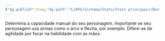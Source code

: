 ```yaml
---
{"dg-publish":true,"dg-path":"LiRPG/Sistema/Stats/Stats principais/Destreza.md","permalink":"/li-rpg/sistema/stats/stats-principais/destreza/","created":"2025-01-11T01:29:05.228-03:00","updated":"2025-01-12T02:33:28.237-03:00"}
---
```



Determina a capacidade manual do seu personagem. Importante se seu personagem usa armas como o arco e flecha, por exemplo. Difere-se de agilidade por focar na habilidade com as mãos.